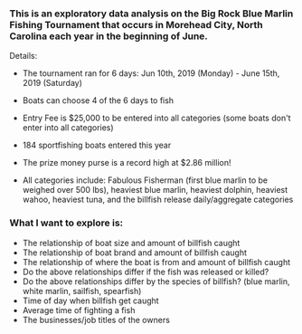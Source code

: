 ### This is an exploratory data analysis on the Big Rock Blue Marlin Fishing Tournament that occurs in Morehead City, North Carolina each year in the beginning of June.

Details:

- The tournament ran for 6 days: Jun 10th, 2019 (Monday) - June 15th, 2019 (Saturday)

- Boats can choose 4 of the 6 days to fish

- Entry Fee is $25,000 to be entered into all categories (some boats don't enter into all categories)

- 184 sportfishing boats entered this year

- The prize money purse is a record high at $2.86 million!

- All categories include: Fabulous Fisherman (first blue marlin to be weighed over 500 lbs), heaviest blue marlin, heaviest dolphin, heaviest wahoo, heaviest tuna, and the billfish release daily/aggregate categories 


### What I want to explore is:

- The relationship of boat size and amount of billfish caught
- The relationship of boat brand and amount of billfish caught
- The relationship of where the boat is from and amount of billfish caught
- Do the above relationships differ if the fish was released or killed? 
- Do the above relationships differ by the species of billfish? (blue marlin, white marlin, sailfish, spearfish)
- Time of day when billfish get caught
- Average time of fighting a fish 
- The businesses/job titles of the owners 

